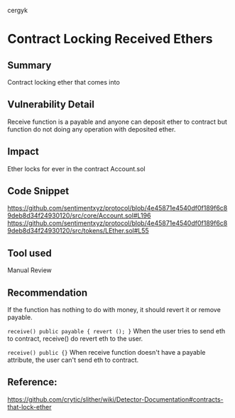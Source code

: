 cergyk
#  Contract Locking Received Ethers 

## Summary
Contract locking ether that comes into 

## Vulnerability Detail
Receive function is a payable and anyone can deposit ether to contract but function do not doing any operation with deposited ether. 


## Impact
Ether locks for ever in the contract Account.sol

## Code Snippet
https://github.com/sentimentxyz/protocol/blob/4e45871e4540df0f189f6c89deb8d34f24930120/src/core/Account.sol#L196
https://github.com/sentimentxyz/protocol/blob/4e45871e4540df0f189f6c89deb8d34f24930120/src/tokens/LEther.sol#L55


## Tool used

Manual Review

## Recommendation
If the function has nothing to do with money, it should revert it or remove payable.

```receive() public payable { revert (); }```
When the user tries to send eth to contract, receive() do revert eth to the user.

```receive() public {}```
When receive function doesn't have a payable attribute, the user can't send eth to contract.


## Reference:
https://github.com/crytic/slither/wiki/Detector-Documentation#contracts-that-lock-ether

